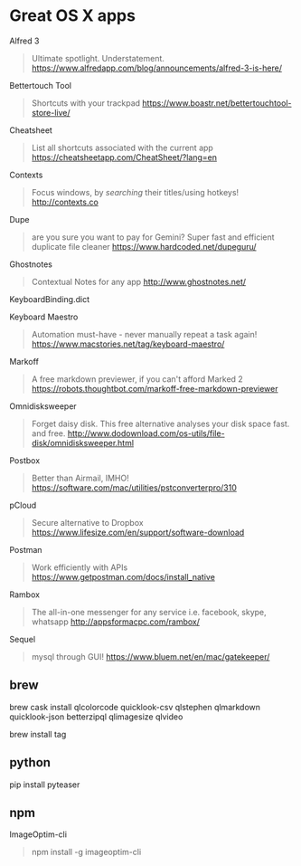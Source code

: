 # Great OS X apps

Alfred 3

> Ultimate spotlight. Understatement. <https://www.alfredapp.com/blog/announcements/alfred-3-is-here/>

Bettertouch Tool

> Shortcuts with your trackpad <https://www.boastr.net/bettertouchtool-store-live/>

Cheatsheet

> List all shortcuts associated with the current app <https://cheatsheetapp.com/CheatSheet/?lang=en>

Contexts

> Focus windows, by *searching* their titles/using hotkeys! <http://contexts.co>

Dupe

> are you sure you want to pay for Gemini? Super fast and efficient duplicate file cleaner <https://www.hardcoded.net/dupeguru/>

Ghostnotes

> Contextual Notes for any app <http://www.ghostnotes.net/>

KeyboardBinding.dict

Keyboard Maestro

> Automation must-have - never manually repeat a task again! <https://www.macstories.net/tag/keyboard-maestro/>

Markoff

> A free markdown previewer, if you can't afford Marked 2 <https://robots.thoughtbot.com/markoff-free-markdown-previewer>

Omnidisksweeper

> Forget daisy disk. This free alternative analyses your disk space fast. and free. <http://www.dodownload.com/os-utils/file-disk/omnidisksweeper.html>

Postbox

> Better than Airmail, IMHO! <https://software.com/mac/utilities/pstconverterpro/310>

pCloud

> Secure alternative to Dropbox <https://www.lifesize.com/en/support/software-download>

Postman

> Work efficiently with APIs <https://www.getpostman.com/docs/install_native>

Rambox

> The all-in-one messenger for any service i.e. facebook, skype, whatsapp <http://appsformacpc.com/rambox/>

Sequel

> mysql through GUI! <https://www.bluem.net/en/mac/gatekeeper/>

## brew

brew cask install qlcolorcode quicklook-csv qlstephen qlmarkdown quicklook-json betterzipql qlimagesize qlvideo

brew install tag

## python

pip install pyteaser

## npm

ImageOptim-cli
> npm install -g imageoptim-cli
